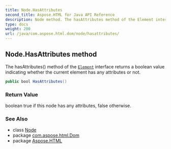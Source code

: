 ```yaml
---
title: Node.HasAttributes
second_title: Aspose.HTML for Java API Reference
description: Node method. The hasAttributes method of the Element interface returns a boolean value indicating whether the current element has any attributes or not
type: docs
weight: 200
url: /java/com.aspose.html.dom/node/hasattributes/
---
```

## Node.HasAttributes method

The hasAttributes() method of the [`Element`](../../element/) interface returns a boolean value indicating whether the current element has any attributes or not.

```java
public bool HasAttributes()
```

### Return Value

boolean true if this node has any attributes, false otherwise.

### See Also

* class [Node](../)
* package [com.aspose.html.Dom](../../node/)
* package [Aspose.HTML](../../../)
